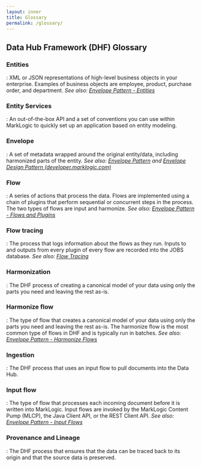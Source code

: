 ```yaml
---
layout: inner
title: Glossary
permalink: /glossary/
---
```


## Data Hub Framework (DHF) Glossary

### Entities
:	XML or JSON representations of high-level business objects in your enterprise. Examples of business objects are employee, product, purchase order, and department.
	*See also: [Envelope Pattern - Entities](/understanding/how-it-works/#entities)*

### Entity Services
:	An out-of-the-box API and a set of conventions you can use within MarkLogic to quickly set up an application based on entity modeling.

### Envelope
:	A set of metadata wrapped around the original entity/data, including harmonized parts of the entity.
	*See also: [Envelope Pattern](/understanding/how-it-works/) and [Envelope Design Pattern (developer.marklogic.com)](https://developer.marklogic.com/blog/envelope-design-pattern)*

### Flow
:	A series of actions that process the data. Flows are implemented using a chain of plugins that perform sequential or concurrent steps in the process. The two types of flows are input and harmonize. *See also: [Envelope Pattern - Flows and Plugins](/understanding/how-it-works/#flows-and-plugins)*

### Flow tracing
:	The process that logs information about the flows as they run. Inputs to and outputs from every plugin of every flow are recorded into the JOBS database. *See also: [Flow Tracing](/understanding/flowtracing/)*

### Harmonization
: 	The DHF process of creating a canonical model of your data using only the parts you need and leaving the rest as-is.

### Harmonize flow
:	The type of flow that creates a canonical model of your data using only the parts you need and leaving the rest as-is. The harmonize flow is the most common type of flows in DHF and is typically run in batches. 
	*See also: [Envelope Pattern - Harmonize Flows](/understanding/how-it-works/#harmonize-flows)*

### Ingestion	
:	The DHF process that uses an input flow to pull documents into the Data Hub.
	
### Input flow
:	The type of flow that processes each incoming document before it is written into MarkLogic. Input flows are invoked by the MarkLogic Content Pump (MLCP), the Java Client API, or the REST Client API.
	*See also: [Envelope Pattern - Input Flows](/understanding/how-it-works/#input-flows)*

### Provenance and Lineage
:	The DHF process that ensures that the data can be traced back to its origin and that the source data is preserved.

